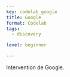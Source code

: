 ```yaml
---
key: codelab_google
title: Google
format: Codelab
tags:
  - discovery

level: beginner

---
```


Intervention de Google.